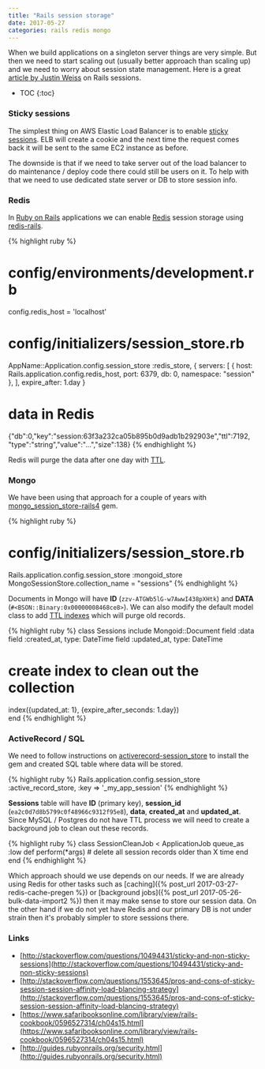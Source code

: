 ```yaml
---
title: "Rails session storage"
date: 2017-05-27
categories: rails redis mongo
---
```


When we build applications on a singleton server things are very simple.  But then we need to start scaling out (usually better approach than scaling up) and we need to worry about session state management.  Here is a great [article by Justin Weiss](http://www.justinweiss.com/articles/how-rails-sessions-work/) on Rails sessions.

* TOC
{:toc}

### Sticky sessions

The simplest thing on AWS Elastic Load Balancer is to enable [sticky sessions](http://docs.aws.amazon.com/elasticloadbalancing/latest/classic/elb-sticky-sessions.html).  ELB will create a cookie and the next time the request comes back it will be sent to the same EC2 instance as before.  

The downside is that if we need to take server out of the load balancer to do maintenance / deploy code there could still be users on it.  To help with that we need to use dedicated state server or DB to store session info.  

### Redis

In [Ruby on Rails](http://rubyonrails.org/) applications we can enable [Redis](https://redis.io/) session storage using [redis-rails](https://github.com/redis-store/redis-rails).  

{% highlight ruby %}
# config/environments/development.rb
config.redis_host = 'localhost'
# config/initializers/session_store.rb
AppName::Application.config.session_store :redis_store, {
  servers: [
    { host: Rails.application.config.redis_host, 
    port: 6379, db: 0, namespace: "session" },
  ],
  expire_after: 1.day
}
# data in Redis
{"db":0,"key":"session:63f3a232ca05b895b0d9adb1b292903e","ttl":7192,
  "type":"string","value":"...","size":138}
{% endhighlight %}

Redis will purge the data after one day with [TTL](https://redis.io/commands/ttl).

### Mongo

We have been using that approach for a couple of years with [mongo_session_store-rails4](https://rubygems.org/gems/mongo_session_store-rails4) gem.  

{% highlight ruby %}
# config/initializers/session_store.rb
Rails.application.config.session_store :mongoid_store
MongoSessionStore.collection_name = "sessions" 
{% endhighlight %}

Documents in Mongo will have **ID** (`zzv-ATGWb5lG-w7AwwI438pXHtk`) and **DATA** (`#<BSON::Binary:0x00000008468ce8>`).  We can also modify the default model class to add [TTL indexes](https://docs.mongodb.com/manual/core/index-ttl/) which will purge old records.  

{% highlight ruby %}
class Sessions
  include Mongoid::Document
  field :data
  field :created_at, 	type: DateTime
  field :updated_at, 	type: DateTime
  # create index to clean out the collection
  index({updated_at: 1}, {expire_after_seconds: 1.day})  
end
{% endhighlight %}

### ActiveRecord / SQL

We need to follow instructions on [activerecord-session_store](https://github.com/rails/activerecord-session_store) to install the gem and created SQL table where data will be stored.  

{% highlight ruby %}
Rails.application.config.session_store :active_record_store, 
  :key => '_my_app_session'
{% endhighlight %}

**Sessions** table will have **ID** (primary key), **session_id** (`ea2c0d7d8b5799c0f48966c9312f95e8`), **data**, **created_at** and **updated_at**.  Since MySQL / Postgres do not have TTL process we will need to create a background job to clean out these records.

{% highlight ruby %}
class SessionCleanJob < ApplicationJob
  queue_as :low
  def perform(*args)
    # delete all session records older than X time
  end
end
{% endhighlight %}

Which approach should we use depends on our needs.  If we are already using Redis for other tasks such as [caching]({% post_url 2017-03-27-redis-cache-pregen %}) or [background jobs]({% post_url 2017-05-26-bulk-data-import2 %}) then it may make sense to store our session data.  On the other hand if we do not yet have Redis and our primary DB is not under strain then it's probably simpler to store sessions there.  

### Links

* [http://stackoverflow.com/questions/10494431/sticky-and-non-sticky-sessions](http://stackoverflow.com/questions/10494431/sticky-and-non-sticky-sessions)
* [http://stackoverflow.com/questions/1553645/pros-and-cons-of-sticky-session-session-affinity-load-blancing-strategy](http://stackoverflow.com/questions/1553645/pros-and-cons-of-sticky-session-session-affinity-load-blancing-strategy)
* [https://www.safaribooksonline.com/library/view/rails-cookbook/0596527314/ch04s15.html](https://www.safaribooksonline.com/library/view/rails-cookbook/0596527314/ch04s15.html)
* [http://guides.rubyonrails.org/security.html](http://guides.rubyonrails.org/security.html)
